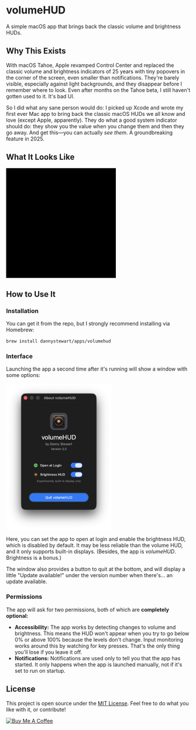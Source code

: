# volumeHUD

A simple macOS app that brings back the classic volume and brightness HUDs.

## Why This Exists

With macOS Tahoe, Apple revamped Control Center and replaced the classic volume and brightness indicators of 25 years with tiny popovers in the corner of the screen, even smaller than notifications. They're barely visible, especially against light backgrounds, and they disappear before I remember where to look. Even after months on the Tahoe beta, I still haven't gotten used to it. It's bad UI.

So I did what any sane person would do: I picked up Xcode and wrote my first ever Mac app to bring back the classic macOS HUDs we all know and love (except Apple, apparently). They do what a good system indicator should do: they show you the value when you change them and then they go away. And get this—you can actually *see them*. A groundbreaking feature in 2025.

## What It Looks Like

<img src="volumeHUD-demo.gif" alt="volumeHUD Demo" height="300"></img>

## How to Use It

### Installation

You can get it from the repo, but I strongly recommend installing via Homebrew:

```bash
brew install dannystewart/apps/volumehud
```

### Interface

Launching the app a second time after it's running will show a window with some options:

<img src="volumeHUD.png" alt="volumeHUD Interface" height="400"></img>

Here, you can set the app to open at login and enable the brightness HUD, which is disabled by default. It may be less reliable than the volume HUD, and it only supports built-in displays. (Besides, the app is *volumeHUD*. Brightness is a bonus.)

The window also provides a button to quit at the bottom, and will display a little "Update available!" under the version number when there's… an update available.

### Permissions

The app will ask for two permissions, both of which are **completely optional:**

- **Accessibility:** The app works by detecting changes to volume and brightness. This means the HUD won't appear when you try to go below 0% or above 100% because the levels don't change. Input monitoring works around this by watching for key presses. That's the only thing you'll lose if you leave it off.
- **Notifications:** Notifications are used only to tell you that the app has started. It only happens when the app is launched manually, not if it's set to run on startup.

## License

This project is open source under the [MIT License](./LICENSE). Feel free to do what you like with it, or contribute!

<a href="https://www.buymeacoffee.com/dannystewart" target="_blank"><img src="https://cdn.buymeacoffee.com/buttons/default-blue.png" alt="Buy Me A Coffee" height="41" width="174"></a>
